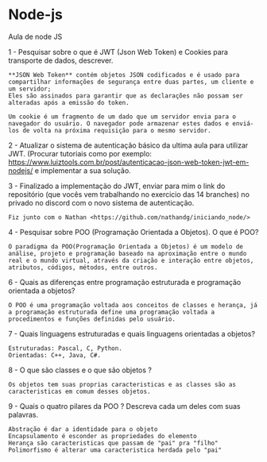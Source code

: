 # Node-js

Aula de node JS

1 - Pesquisar sobre o que é JWT (Json Web Token) e Cookies para transporte de dados, descrever.

    **JSON Web Token** contém objetos JSON codificados e é usado para compartilhar informações de segurança entre duas partes, um cliente e um servidor;
    Eles são assinados para garantir que as declarações não possam ser alteradas após a emissão do token.

    Um cookie é um fragmento de um dado que um servidor envia para o navegador do usuário. O navegador pode armazenar estes dados e enviá-los de volta na próxima requisição para o mesmo servidor.

2 - Atualizar o sistema de autenticação básico da ultima aula para utilizar JWT. (Procurar tutoriais como por exemplo: <https://www.luiztools.com.br/post/autenticacao-json-web-token-jwt-em-nodejs/> e implementar a sua solução.

3 - Finalizado a implementação do JWT, enviar para mim o link do repositório (que vocês vem trabalhando no exercicio das 14 branches) no privado no discord com o novo sistema de autenticação.

    Fiz junto com o Nathan <https://github.com/nathandg/iniciando_node/>

4 - Pesquisar sobre POO (Programação Orientada a Objetos). O que é POO?

    O paradigma da POO(Programação Orientada a Objetos) é um modelo de análise, projeto e programação baseado na aproximação entre o mundo real e o mundo virtual, através da criação e interação entre objetos, atributos, códigos, métodos, entre outros.

6 - Quais as diferenças entre programação estruturada e programação orientada a objetos?

    O POO é uma programação voltada aos conceitos de classes e herança, já a programação estruturada define uma programação voltada a procedimentos e funções definidas pelo usuário.

7 - Quais linguagens estruturadas e quais linguagens orientadas a objetos?

    Estruturadas: Pascal, C, Python.
    Orientadas: C++, Java, C#.

8 - O que são classes e o que são objetos ?

    Os objetos tem suas proprias caracteristicas e as classes são as caracteristicas em comum desses objetos.

9 - Quais o quatro pilares da POO ? Descreva cada um deles com suas palavras.

    Abstração é dar a identidade para o objeto
    Encapsulamento é esconder as propriedades do elemento
    Herança são caracteristicas que passam de "pai" pra "filho"
    Polimorfismo é alterar uma caracteristica herdada pelo "pai"

